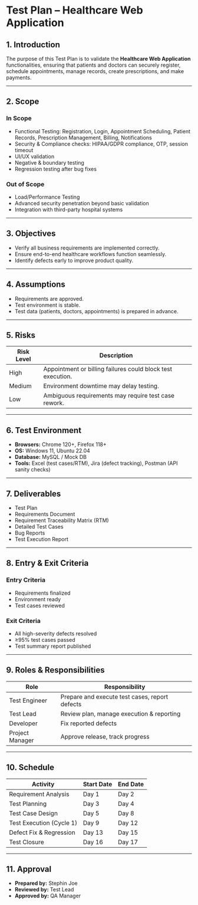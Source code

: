 # Test Plan – Healthcare Web Application

## 1. Introduction
The purpose of this Test Plan is to validate the **Healthcare Web Application** functionalities, ensuring that patients and doctors can securely register, schedule appointments, manage records, create prescriptions, and make payments.

---

## 2. Scope

### In Scope
- Functional Testing: Registration, Login, Appointment Scheduling, Patient Records, Prescription Management, Billing, Notifications
- Security & Compliance checks: HIPAA/GDPR compliance, OTP, session timeout
- UI/UX validation
- Negative & boundary testing
- Regression testing after bug fixes

### Out of Scope
- Load/Performance Testing
- Advanced security penetration beyond basic validation
- Integration with third-party hospital systems

---

## 3. Objectives
- Verify all business requirements are implemented correctly.
- Ensure end-to-end healthcare workflows function seamlessly.
- Identify defects early to improve product quality.

---

## 4. Assumptions
- Requirements are approved.
- Test environment is stable.
- Test data (patients, doctors, appointments) is prepared in advance.

---

## 5. Risks

| Risk Level | Description |
|------------|-------------|
| High       | Appointment or billing failures could block test execution. |
| Medium     | Environment downtime may delay testing. |
| Low        | Ambiguous requirements may require test case rework. |

---

## 6. Test Environment
- **Browsers:** Chrome 120+, Firefox 118+  
- **OS:** Windows 11, Ubuntu 22.04  
- **Database:** MySQL / Mock DB  
- **Tools:** Excel (test cases/RTM), Jira (defect tracking), Postman (API sanity checks)

---

## 7. Deliverables
- Test Plan
- Requirements Document
- Requirement Traceability Matrix (RTM)
- Detailed Test Cases
- Bug Reports
- Test Execution Report

---

## 8. Entry & Exit Criteria

### Entry Criteria
- Requirements finalized
- Environment ready
- Test cases reviewed

### Exit Criteria
- All high-severity defects resolved
- ≥95% test cases passed
- Test summary report published

---

## 9. Roles & Responsibilities

| Role          | Responsibility |
|---------------|----------------|
| Test Engineer | Prepare and execute test cases, report defects |
| Test Lead     | Review plan, manage execution & reporting |
| Developer     | Fix reported defects |
| Project Manager | Approve release, track progress |

---

## 10. Schedule

| Activity                 | Start Date | End Date |
|--------------------------|------------|----------|
| Requirement Analysis      | Day 1      | Day 2    |
| Test Planning             | Day 3      | Day 4    |
| Test Case Design          | Day 5      | Day 8    |
| Test Execution (Cycle 1)  | Day 9      | Day 12   |
| Defect Fix & Regression   | Day 13     | Day 15   |
| Test Closure              | Day 16     | Day 17   |

---

## 11. Approval
- **Prepared by:** Stephin Joe 
- **Reviewed by:** Test Lead  
- **Approved by:** QA Manager

